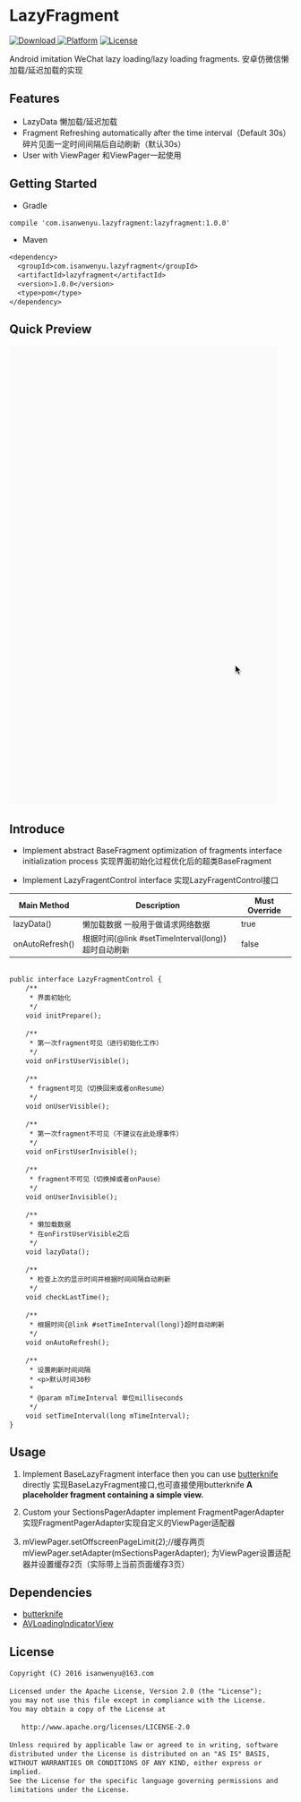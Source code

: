 # LazyFragment

[ ![Download](https://api.bintray.com/packages/isanwenyu/maven/LazyFragment/images/download.svg) ](https://bintray.com/isanwenyu/maven/LazyFragment/_latestVersion)
[![Platform](http://img.shields.io/badge/platform-android-brightgreen.svg?style=flat)](http://developer.android.com/index.html)
[![License](https://img.shields.io/badge/license-Apache%202-blue.svg)](https://www.apache.org/licenses/LICENSE-2.0)

Android imitation WeChat lazy loading/lazy loading fragments. 安卓仿微信懒加载/延迟加载的实现

## Features 

- LazyData 懒加载/延迟加载
- Fragment Refreshing automatically after the time interval（Default 30s） 碎片见面一定时间间隔后自动刷新（默认30s）
- User with ViewPager 和ViewPager一起使用

## Getting Started

- Gradle

```
compile 'com.isanwenyu.lazyfragment:lazyfragment:1.0.0'
```
- Maven

```
<dependency>
  <groupId>com.isanwenyu.lazyfragment</groupId>
  <artifactId>lazyfragment</artifactId>
  <version>1.0.0</version>
  <type>pom</type>
</dependency>
```

## Quick Preview
![gif](gif/lazyfragment_demo.gif)

## Introduce

- Implement abstract BaseFragment optimization of fragments interface initialization process
实现界面初始化过程优化后的超类BaseFragment

- Implement LazyFragentControl interface 实现LazyFragentControl接口


Main Method | Description | Must Override 
------- | ------- | -------
lazyData() | 懒加载数据 一般用于做请求网络数据 | true
onAutoRefresh() | 根据时间{@link #setTimeInterval(long)}超时自动刷新 | false

```

public interface LazyFragmentControl {
    /**
     * 界面初始化
     */
    void initPrepare();

    /**
     * 第一次fragment可见（进行初始化工作）
     */
    void onFirstUserVisible();

    /**
     * fragment可见（切换回来或者onResume）
     */
    void onUserVisible();

    /**
     * 第一次fragment不可见（不建议在此处理事件）
     */
    void onFirstUserInvisible();

    /**
     * fragment不可见（切换掉或者onPause）
     */
    void onUserInvisible();

    /**
     * 懒加载数据
     * 在onFirstUserVisible之后
     */
    void lazyData();

    /**
     * 检查上次的显示时间并根据时间间隔自动刷新
     */
    void checkLastTime();

    /**
     * 根据时间{@link #setTimeInterval(long)}超时自动刷新
     */
    void onAutoRefresh();

    /**
     * 设置刷新时间间隔
     * <p>默认时间30秒
     *
     * @param mTimeInterval 单位milliseconds
     */
    void setTimeInterval(long mTimeInterval);
}
```

## Usage

1. Implement BaseLazyFragment interface then you can use [butterknife](http://jakewharton.github.io/butterknife/) directly 实现BaseLazyFragment接口,也可直接使用butterknife
**A placeholder fragment containing a simple view.**

2. Custom your SectionsPagerAdapter implement  FragmentPagerAdapter 实现FragmentPagerAdapter实现自定义的ViewPager适配器

3. mViewPager.setOffscreenPageLimit(2);//缓存两页
        mViewPager.setAdapter(mSectionsPagerAdapter);
        为ViewPager设置适配器并设置缓存2页（实际带上当前页面缓存3页）

## Dependencies
* [butterknife](http://jakewharton.github.io/butterknife/)
* [AVLoadingIndicatorView](https://github.com/81813780/AVLoadingIndicatorView)



License
-------
    Copyright (C) 2016 isanwenyu@163.com
    
    Licensed under the Apache License, Version 2.0 (the "License");
    you may not use this file except in compliance with the License.
    You may obtain a copy of the License at

       http://www.apache.org/licenses/LICENSE-2.0

    Unless required by applicable law or agreed to in writing, software
    distributed under the License is distributed on an "AS IS" BASIS,
    WITHOUT WARRANTIES OR CONDITIONS OF ANY KIND, either express or implied.
    See the License for the specific language governing permissions and
    limitations under the License.
